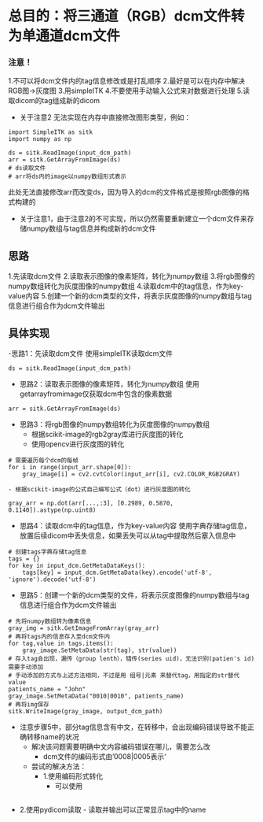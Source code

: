 
# 总目的：将三通道（RGB）dcm文件转为单通道dcm文件
### 注意！
1.不可以将dcm文件内的tag信息修改或是打乱顺序
2.最好是可以在内存中解决RGB图->灰度图
3.用simpleITK
4.不要使用手动输入公式来对数据进行处理
5.读取dicom的tag组成新的dicom

 - 关于注意2
无法实现在内存中直接修改图形类型，例如：
```
import SimpleITK as sitk
import numpy as np

ds = sitk.ReadImage(input_dcm_path)
arr = sitk.GetArrayFromImage(ds)
# ds读取文件
# arr将ds内的image以numpy数组形式表示
```
此处无法直接修改arr而改变ds，因为导入的dcm的文件格式是按照rgb图像的格式构建的
- 关于注意1，由于注意2的不可实现，所以仍然需要重新建立一个dcm文件来存储numpy数组与tag信息并构成新的dcm文件

## 思路
1.先读取dcm文件
2.读取表示图像的像素矩阵，转化为numpy数组
3.将rgb图像的numpy数组转化为灰度图像的numpy数组
4.读取dcm中的tag信息，作为key-value内容
5.创建一个新的dcm类型的文件，将表示灰度图像的numpy数组与tag信息进行组合作为dcm文件输出


## 具体实现
-思路1：先读取dcm文件
使用simpleITK读取dcm文件
```
ds = sitk.ReadImage(input_dcm_path)
```
- 思路2：读取表示图像的像素矩阵，转化为numpy数组
使用getarrayfromimage仅获取dcm中包含的像素数据
```
arr = sitk.GetArrayFromImage(ds)
```
- 思路3：将rgb图像的numpy数组转化为灰度图像的numpy数组
	- 根据scikit-image的rgb2gray库进行灰度图的转化
	- 使用opencv进行灰度图的转化
```
# 需要遍历每个dcm的每帧
for i in range(input_arr.shape[0]):
	gray_image[i] = cv2.cvtColor(input_arr[i], cv2.COLOR_RGB2GRAY)
```
	- 根据scikit-image的公式自己编写公式（dot）进行灰度图的转化
```
gray_arr = np.dot(arr[...,:3], [0.2989, 0.5870, 0.1140]).astype(np.uint8)
```
- 思路4：读取dcm中的tag信息，作为key-value内容
使用字典存储tag信息，放置后续dicom中丢失信息，如果丢失可以从tag中提取然后塞入信息中
```
# 创建tags字典存储tag信息
tags = {}
for key in input_dcm.GetMetaDataKeys():
	tags[key] = input_dcm.GetMetaData(key).encode('utf-8', 'ignore').decode('utf-8')
```
- 思路5：创建一个新的dcm类型的文件，将表示灰度图像的numpy数组与tag信息进行组合作为dcm文件输出
```
# 先将numpy数组转为像素信息
gray_img = sitk.GetImageFromArray(gray_arr)
# 再将tags内的信息存入至dcm文件内
for tag,value in tags.items():
	gray_image.SetMetaData(str(tag), str(value))
# 存入tag会出现，漏传（group lenth），错传(series uid)，无法识别(patien's id)需要手动添加
# 手动添加的方式与上述方法相同，不过是用 组号|元素 来替代tag，用指定的str替代value
patients_name = "John"
gray_image.SetMetaData("0010|0010", patients_name)
# 再将img保存
sitk.WriteImage(gray_image, output_dcm_path)
```
- 注意步骤5中，部分tag信息含有中文，在转移中，会出现编码错误导致不能正确转移name的状况
	- 解决该问题需要明确中文内容编码错误在哪儿，需要怎么改
		- dcm文件的编码形式由’0008|0005表示‘
	- 尝试的解决方法：
		- 1.使用编码形式转化
			- 可以使用
```

```

- 2.使用pydicom读取
			- 读取并输出可以正常显示tag中的name






<!--stackedit_data:
eyJoaXN0b3J5IjpbLTEyNDAzODQwNjIsLTE3MzYzMTMyMSwxNz
A1MjEwNDQyLDE1MTk3ODczMzUsMTI3MzY3MDgxMCwtMTg4NTU0
NjU1NywtMTExNTc2NjY4OCwxNzkwODM4OTQ3LC0xODAwODcxMj
M1LDkyMDMxMDI2NiwtNDE4NjcyNTQxLC00NjQ4OTQyNzksMTQx
NzM0ODk1LDIwNzI1MDM0OTcsLTY3NTQ1Nzk4OCwtMTU0ODM4Nz
I2LDIwNDAyOTc2MjJdfQ==
-->